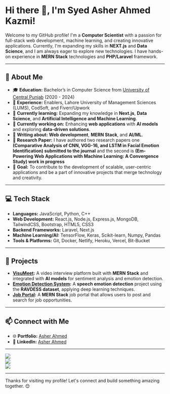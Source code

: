 # Hi there 👋, I'm Syed Asher Ahmed Kazmi!

Welcome to my GitHub profile! I'm a **Computer Scientist** with a passion for full-stack web development, machine learning, and creating innovative applications. Currently, I'm expanding my skills in **NEXT.js** and **Data Science**, and I am always eager to explore new technologies. I have hands-on experience in **MERN Stack** technologies and **PHP/Laravel** framework.

---

## 🚀 About Me
- 🎓 **Education:** Bachelor’s in Computer Science from [University of Central Punjab](https://ucp.edu.pk/) (2020 - 2024)
- 💼 **Experience:** Enablers, Lahore University of Management Sciences (LUMS), CodSoft, and Fiverr/Upwork
- 🌱 **Currently learning:** Expanding my knowledge in **Next.js**, **Data Science**, and **Artificial Intelligence and Machine Learning**.
- 💼 **Currently working on:** Enhancing **web applications** with **AI models** and exploring **data-driven solutions**.
- 📝 **Writing about:** **Web development**, **MERN Stack**, and **AI/ML**.
- 🔬 **Research Paper:** I have authored two research papers one **(Comparative Analysis of CNN, VGG-16, and LSTM in Facial Emotion Identification) submitted to the journal** and the second is **(Em-Powering Web Applications with Machine Learning: A Convergence Study) work in progress**
- 🎯 **Goal:** To contribute to the development of scalable, user-centric applications and be a part of innovative projects that merge technology and creativity.

---

## 💻 Tech Stack
- **Languages:** JavaScript, Python, C++
- **Web Development:** React.js, Node.js, Express.js, MongoDB, TailwindCSS, Bootstrap, HTML5, CSS3 
- **Backend Frameworks:** Laravel, Next.js
- **Machine Learning/AI:** TensorFlow, Keras, Scikit-learn, Numpy, Pandas
- **Tools & Platforms:** Git, Docker, Netlify, Heroku, Vercel, Bit-Bucket

---

## 📂 Projects
- **[VisuMeet](https://github.com/AsherAhmed1/Final-Year-Project):** A video interview platform built with **MERN Stack** and integrated with **AI models** for sentiment analysis and emotion detection.
- **[Emotion Detection System](https://github.com/AsherAhmed1/Final-Year-Project):** A **speech emotion detection** project using the **RAVDESS dataset**, applying deep learning techniques.
- **[Job Portal](https://github.com/AsherAhmed1/Job-Portal):** A **MERN Stack** job portal that allows users to post and search for job opportunities.
  
---

## 📫 Connect with Me
- 🌐 **Portfolio:** [Asher Ahmed](https://asherahmed.vercel.app/)
- 💼 **LinkedIn:** [Asher Ahmed](https://www.linkedin.com/in/asherahmed1)

---

![](https://github-readme-stats.vercel.app/api?username=AsherAhmed1&theme=dark&hide_border=false&include_all_commits=false&count_private=false)<br/>
![](https://github-readme-streak-stats.herokuapp.com/?user=AsherAhmed1&theme=dark&hide_border=false)<br/>
![](https://github-readme-stats.vercel.app/api/top-langs/?username=AsherAhmed1&theme=dark&hide_border=false&include_all_commits=false&count_private=false&layout=compact)

---

Thanks for visiting my profile! Let's connect and build something amazing together. 😊
